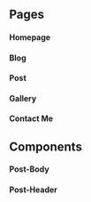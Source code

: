 ## Pages

#### Homepage
#### Blog
#### Post
#### Gallery
#### Contact Me

## Components

#### Post-Body
#### Post-Header

